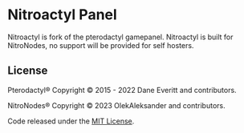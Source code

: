 # Nitroactyl Panel

Nitroactyl is fork of the pterodactyl gamepanel. Nitroactyl is built for NitroNodes, no support will be provided for self hosters.

## License

Pterodactyl® Copyright © 2015 - 2022 Dane Everitt and contributors.

NitroNodes® Copyright © 2023 OlekAleksander and contributors.

Code released under the [MIT License](./LICENSE.md).
